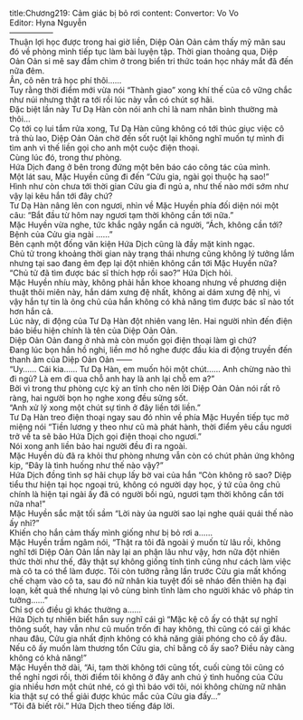 title:Chương219: Cảm giác bị bỏ rơi
content:
Convertor: Vo Vo<br>Editor: Hyna Nguyễn<br>—————–<br>Thuận lợi học được trong hai giờ liền, Diệp Oản Oản cảm thấy mỹ mãn sau đó về phòng mình tiếp tục làm bài luyện tập. Thời gian thoảng qua, Diệp Oản Oản si mê say đắm chìm ở trong biển tri thức toán học nháy mắt đã đến nữa đêm.<br>Ân, cô nên trả học phí thôi……<br>Tuy rằng thời điểm mới vừa nói “Thành giao” xong khí thế của cô vững chắc như núi nhưng thật ra tới rồi lúc này vẫn có chút sợ hãi.<br>Đặc biệt lần này Tư Dạ Hàn còn nói anh chỉ là nam nhân bình thường mà thôi…<br>Cọ tới cọ lui tắm rửa xong, Tư Dạ Hàn cũng không có tới thúc giục việc cô trả thù lao, Diệp Oản Oản chờ đến sốt ruột lại không nghĩ muốn tự mình đi tìm anh vì thế liền gọi cho anh một cuộc điện thoại.<br>Cùng lúc đó, trong thư phòng.<br>Hứa Dịch đang ở bên trong đứng một bên báo cáo công tác của mình.<br>Một lát sau, Mặc Huyền cũng đi đến “Cửu gia, ngài gọi thuộc hạ sao!”<br>Hình như còn chưa tới thời gian Cửu gia đi ngủ a, như thế nào mới sớm như vậy lại kêu hắn tới đây chứ?<br>Tư Dạ Hàn nâng lên con ngươi, nhìn về Mặc Huyền phía đối diện nói một câu: “Bắt đầu từ hôm nay ngươi tạm thời không cần tới nữa.”<br>Mặc Huyền vừa nghe, tức khắc ngây ngẩn cả người, “Ách, không cần tới? Bệnh của Cửu gia ngài ……”<br>Bên cạnh một đống văn kiện Hứa Dịch cũng là đầy mặt kinh ngạc.<br>Chủ tử trong khoảng thời gian này trạng thái nhưng cũng không lý tưởng lắm nhưng tại sao đang êm đẹp lại đột nhiên không cần tới Mặc Huyền nữa?<br>“Chủ tử đã tìm được bác sĩ thích hợp rồi sao?” Hứa Dịch hỏi.<br>Mặc Huyền nhíu mày, không phải hắn khoe khoang nhưng về phương diện thuật thôi miên này, hắn dám xưng đệ nhất, không ai dám xưng đệ nhị, vì vậy hắn tự tin là ông chủ của hắn không có khả năng tìm được bác sĩ nào tốt hơn hắn cả.<br>Lúc này, di động của Tư Dạ Hàn đột nhiên vang lên. Hai người nhìn đến điện báo biểu hiện chính là tên của Diệp Oản Oản.<br>Diệp Oản Oản đang ở nhà mà còn muốn gọi điện thoại làm gì chứ?<br>Đang lúc bọn hắn hồ nghi, liền mơ hồ nghe được đầu kia di động truyền đến thanh âm của Diệp Oản Oản ——<br>“Uy…… Cái kia…… Tư Dạ Hàn, em muốn hỏi một chút…… Anh chừng nào thì đi ngủ? Là em đi qua chỗ anh hay là anh lại chỗ em a?”<br>Bởi vì trong thư phòng cực kỳ an tĩnh cho nên lời Diệp Oản Oản nói rất rõ ràng, hai người bọn họ nghe xong đều sửng sốt.<br>“Anh xử lý xong một chút sự tình ở đây liền tới liền.”<br>Tư Dạ Hàn treo điện thoại ngay sau đó nhìn về phía Mặc Huyền tiếp tục mở miệng nói “Tiền lương y theo như cũ mà phát hành, thời điểm yêu cầu ngươi trở về ta sẽ bảo Hứa Dịch gọi điện thoại cho ngươi.”<br>Nói xong anh liền bảo hai người đều đi ra ngoài.<br>Mặc Huyền dù đã ra khỏi thư phòng nhưng vẫn còn có chút phản ứng không kịp, “Đây là tình huống như thế nào vậy?”<br>Hứa Dịch đồng tình sợ hãi chụp lấy bờ vai của hắn “Còn không rõ sao? Diệp tiểu thư hiện tại học ngoại trú, không có người dạy học, ý tứ của ông chủ chính là hiện tại ngài ấy đã có người bồi ngủ, ngươi tạm thời không cần tới nữa nha!”<br>Mặc Huyền sắc mặt tối sầm “Lời này ủa người sao lại nghe quái quái thế nào ấy nhỉ?”<br>Khiến cho hắn cảm thấy mình giống như bị bỏ rơi a……<br>Mặc Huyền trầm ngâm nói, “Thật ra tôi đã ngoài ý muốn từ lâu rồi, không nghĩ tới Diệp Oản Oản lần này lại an phận lâu như vậy, hơn nữa đột nhiên thức thời như thế, đây thật sự không giống tính tình cũng như cách làm việc mà cô ta có thể làm được. Tôi còn tưởng rằng lần trước Cửu gia mất khống chế chạm vào cô ta, sau đó nữ nhân kia tuyệt đối sẽ nháo đến thiên hạ đại loạn, kết quả thế nhưng lại vô cùng bình tĩnh làm cho người khác vô pháp tin tưởng……”<br>Chỉ sợ có điều gì khác thường a……<br>Hứa Dịch tự nhiên biết hắn suy nghĩ cái gì “Mặc kệ cô ấy có thật sự nghĩ thông suốt, hay vẫn như cũ muốn trốn đi hay không, thì cũng có cái gì khác nhau đâu, Cửu gia nhất định không có khả năng giải phóng cho cô ấy đâu. Nếu cô ấy muốn làm thương tổn Cửu gia, chỉ bằng cô ấy sao? Điều này càng không có khả năng!”<br>Mặc Huyền thở dài, “Ai, tạm thời không tới cũng tốt, cuối cùng tôi cũng có thể nghỉ ngơi rồi, thời điểm tôi không ở đây anh chú ý tình huống của Cửu gia nhiều hơn một chút nhé, có gì thì báo với tôi, nói không chừng nữ nhân kia thật sự có thể giải được khúc mắc của Cửu gia đấy…”<br>“Tôi đã biết rôi.” Hứa Dịch theo tiếng đáp lời.